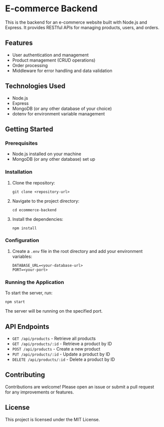 # E-commerce Backend

This is the backend for an e-commerce website built with Node.js and Express. It provides RESTful APIs for managing products, users, and orders.

## Features

- User authentication and management
- Product management (CRUD operations)
- Order processing
- Middleware for error handling and data validation

## Technologies Used

- Node.js
- Express
- MongoDB (or any other database of your choice)
- dotenv for environment variable management

## Getting Started

### Prerequisites

- Node.js installed on your machine
- MongoDB (or any other database) set up

### Installation

1. Clone the repository:
   ```
   git clone <repository-url>
   ```
2. Navigate to the project directory:
   ```
   cd ecommerce-backend
   ```
3. Install the dependencies:
   ```
   npm install
   ```

### Configuration

1. Create a `.env` file in the root directory and add your environment variables:
   ```
   DATABASE_URL=<your-database-url>
   PORT=<your-port>
   ```

### Running the Application

To start the server, run:
```
npm start
```

The server will be running on the specified port.

## API Endpoints

- `GET /api/products` - Retrieve all products
- `GET /api/products/:id` - Retrieve a product by ID
- `POST /api/products` - Create a new product
- `PUT /api/products/:id` - Update a product by ID
- `DELETE /api/products/:id` - Delete a product by ID

## Contributing

Contributions are welcome! Please open an issue or submit a pull request for any improvements or features.

## License

This project is licensed under the MIT License.